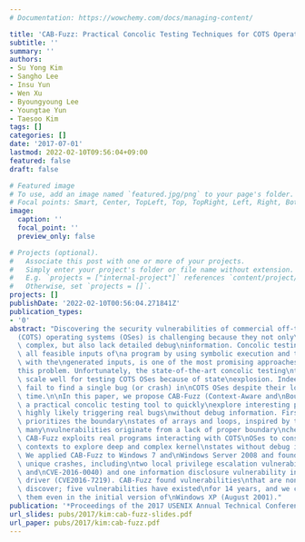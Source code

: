 ```yaml
---
# Documentation: https://wowchemy.com/docs/managing-content/

title: 'CAB-Fuzz: Practical Concolic Testing Techniques for COTS Operating Systems'
subtitle: ''
summary: ''
authors:
- Su Yong Kim
- Sangho Lee
- Insu Yun
- Wen Xu
- Byoungyoung Lee
- Youngtae Yun
- Taesoo Kim
tags: []
categories: []
date: '2017-07-01'
lastmod: 2022-02-10T09:56:04+09:00
featured: false
draft: false

# Featured image
# To use, add an image named `featured.jpg/png` to your page's folder.
# Focal points: Smart, Center, TopLeft, Top, TopRight, Left, Right, BottomLeft, Bottom, BottomRight.
image:
  caption: ''
  focal_point: ''
  preview_only: false

# Projects (optional).
#   Associate this post with one or more of your projects.
#   Simply enter your project's folder or file name without extension.
#   E.g. `projects = ["internal-project"]` references `content/project/deep-learning/index.md`.
#   Otherwise, set `projects = []`.
projects: []
publishDate: '2022-02-10T00:56:04.271841Z'
publication_types:
- '0'
abstract: "Discovering the security vulnerabilities of commercial off-the-shelf\n\
  (COTS) operating systems (OSes) is challenging because they not only\nare huge and\
  \ complex, but also lack detailed debug\ninformation. Concolic testing, which generates\
  \ all feasible inputs of\na program by using symbolic execution and tests the program\
  \ with the\ngenerated inputs, is one of the most promising approaches to solve\n\
  this problem. Unfortunately, the state-of-the-art concolic testing\ntools do not\
  \ scale well for testing COTS OSes because of state\nexplosion. Indeed, they often\
  \ fail to find a single bug (or crash) in\nCOTS OSes despite their long execution\
  \ time.\n\nIn this paper, we propose CAB-Fuzz (Context-Aware and\nBoundary-focused),\
  \ a practical concolic testing tool to quickly\nexplore interesting paths that are\
  \ highly likely triggering real bugs\nwithout debug information. First, CAB-Fuzz\
  \ prioritizes the boundary\nstates of arrays and loops, inspired by the fact that\
  \ many\nvulnerabilities originate from a lack of proper boundary\nchecks. Second,\
  \ CAB-Fuzz exploits real programs interacting with COTS\nOSes to construct proper\
  \ contexts to explore deep and complex kernel\nstates without debug information.\
  \ We applied CAB-Fuzz to Windows 7 and\nWindows Server 2008 and found 21 undisclosed\
  \ unique crashes, including\ntwo local privilege escalation vulnerabilities (CVE2015-6098\
  \ and\nCVE-2016-0040) and one information disclosure vulnerability in a\ncryptography\
  \ driver (CVE2016-7219). CAB-Fuzz found vulnerabilities\nthat are non-trivial to\
  \ discover; five vulnerabilities have existed\nfor 14 years, and we could trigger\
  \ them even in the initial version of\nWindows XP (August 2001)."
publication: '*Proceedings of the 2017 USENIX Annual Technical Conference (ATC)*'
url_slides: pubs/2017/kim:cab-fuzz-slides.pdf
url_paper: pubs/2017/kim:cab-fuzz.pdf
---
```

